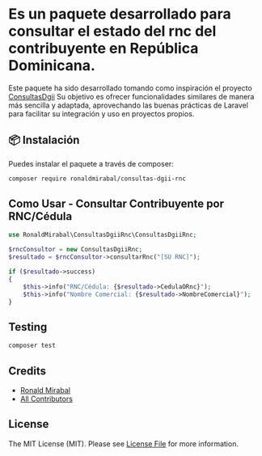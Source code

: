 # Es un paquete desarrollado para consultar el estado del rnc del contribuyente en República Dominicana.

Este paquete ha sido desarrollado tomando como inspiración el proyecto [ConsultasDgii](https://github.com/wrobirson/ConsultasDgii) Su objetivo es ofrecer funcionalidades similares de manera más sencilla y adaptada, aprovechando las buenas prácticas de Laravel para facilitar su integración y uso en proyectos propios.


## 📦 Instalación

Puedes instalar el paquete a través de composer:

```bash
composer require ronaldmirabal/consultas-dgii-rnc
```


## Como Usar - Consultar Contribuyente por RNC/Cédula

```php
use RonaldMirabal\ConsultasDgiiRnc\ConsultasDgiiRnc;

$rncConsultor = new ConsultasDgiiRnc;
$resultado = $rncConsultor->consultarRnc("[SU RNC]");

if ($resultado->success)
{
    $this->info("RNC/Cédula: {$resultado->CedulaORnc}");
    $this->info("Nombre Comercial: {$resultado->NombreComercial}");
}

```

## Testing

```bash
composer test
```
## Credits

- [Ronald Mirabal](https://github.com/ronaldmirabal)
- [All Contributors](../../contributors)

## License

The MIT License (MIT). Please see [License File](LICENSE.md) for more information.
